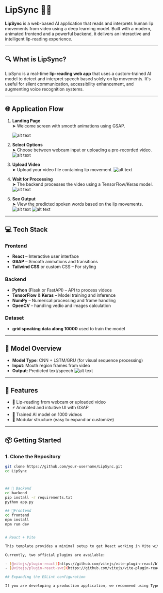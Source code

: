 # LipSync 👄🧠

**LipSync** is a web-based AI application that reads and interprets human lip movements from video using a deep learning model. Built with a modern, animated frontend and a powerful backend, it delivers an interactive and intelligent lip-reading experience.

---

## 🔍 What is LipSync?

LipSync is a real-time **lip-reading web app** that uses a custom-trained AI model to detect and interpret speech based solely on lip movements. It's useful for silent communication, accessibility enhancement, and augmenting voice recognition systems.

---

## 🌐 Application Flow

1. **Landing Page**  
   ➤ Welcome screen with smooth animations using GSAP.

   ![alt text](<Screenshot 2025-06-23 170122.png>)

2. **Select Options**  
   ➤ Choose between webcam input or uploading a pre-recorded video.
   ![alt text](<Screenshot 2025-06-23 170136.png>)

3. **Upload Video**  
   ➤ Upload your video file containing lip movement.
   ![alt text](<Screenshot 2025-06-23 170354.png>)

4. **Wait for Processing**  
   ➤ The backend processes the video using a TensorFlow/Keras model.
   ![alt text](<Screenshot 2025-06-23 170327.png>)

5. **See Output**  
   ➤ View the predicted spoken words based on the lip movements.
   ![alt text](<Screenshot 2025-06-24 105546.png>)
   ![alt text](<Screenshot 2025-06-24 105555.png>)

---

## 💻 Tech Stack

### Frontend
- **React** – Interactive user interface
- **GSAP** – Smooth animations and transitions
- **Tailwind CSS** or custom CSS – For styling

### Backend
- **Python** (Flask or FastAPI) – API to process videos
- **TensorFlow** & **Keras** – Model training and inference
- **NumPy** – Numerical processing and frame handling
- **OpenCV** – handling vedio and images calculation

### Dataset
- **grid speaking data along 10000** used to train the model

---

## 🧠 Model Overview

- **Model Type**: CNN + LSTM/GRU (for visual sequence processing)
- **Input**: Mouth region frames from video
- **Output**: Predicted text/speech
![alt text](road.png)

---

## 🚀 Features

- 🎥 Lip-reading from webcam or uploaded video
- ⚡ Animated and intuitive UI with GSAP
- 🧠 Trained AI model on 1000 videos
- 🔧 Modular structure (easy to expand or customize)

---

## 📦 Getting Started

### 1. Clone the Repository
```bash
git clone https://github.com/your-username/LipSync.git
cd LipSync



## 🚀 Backend
cd backend
pip install -r requirements.txt
python app.py

## 🚀Frontend
cd frontend
npm install
npm run dev


# React + Vite

This template provides a minimal setup to get React working in Vite with HMR and some ESLint rules.

Currently, two official plugins are available:

- [@vitejs/plugin-react](https://github.com/vitejs/vite-plugin-react/blob/main/packages/plugin-react) uses [Babel](https://babeljs.io/) for Fast Refresh
- [@vitejs/plugin-react-swc](https://github.com/vitejs/vite-plugin-react/blob/main/packages/plugin-react-swc) uses [SWC](https://swc.rs/) for Fast Refresh

## Expanding the ESLint configuration

If you are developing a production application, we recommend using TypeScript with type-aware lint rules enabled. Check out the [TS template](https://github.com/vitejs/vite/tree/main/packages/create-vite/template-react-ts) for information on how to integrate TypeScript and [`typescript-eslint`](https://typescript-eslint.io) in your project.
